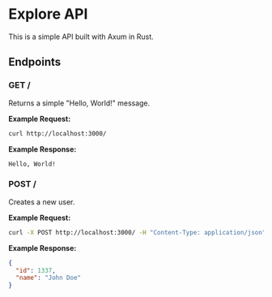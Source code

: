 # Explore API

This is a simple API built with Axum in Rust.

## Endpoints

### GET /

Returns a simple "Hello, World!" message.

**Example Request:**

```bash
curl http://localhost:3000/
```

**Example Response:**

```
Hello, World!
```

### POST /

Creates a new user.

**Example Request:**

```bash
curl -X POST http://localhost:3000/ -H "Content-Type: application/json" -d '{"name": "John Doe"}'
```

**Example Response:**

```json
{
  "id": 1337,
  "name": "John Doe"
}
```